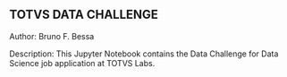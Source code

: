 ## TOTVS DATA CHALLENGE

Author: Bruno F. Bessa

Description: This Jupyter Notebook contains the Data Challenge for Data Science job application at TOTVS Labs.


